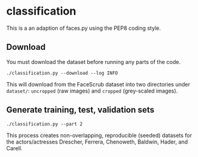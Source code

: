 # classification

This is a an adaption of faces.py using the PEP8 coding style. 

## Download

You must download the dataset before running any parts of the code. 

```
./classification.py --download --log INFO 
```

This will download from the FaceScrub dataset into two directories under `dataset/`: `uncropped` (raw images) and `cropped` (grey-scaled images).

## Generate training, test, validation sets

```
./classification.py --part 2
```
This process creates non-overlapping, reproducible (seeded) datasets for the actors/actresses Drescher, Ferrera, Chenoweth, Baldwin, Hader, and Carell.





